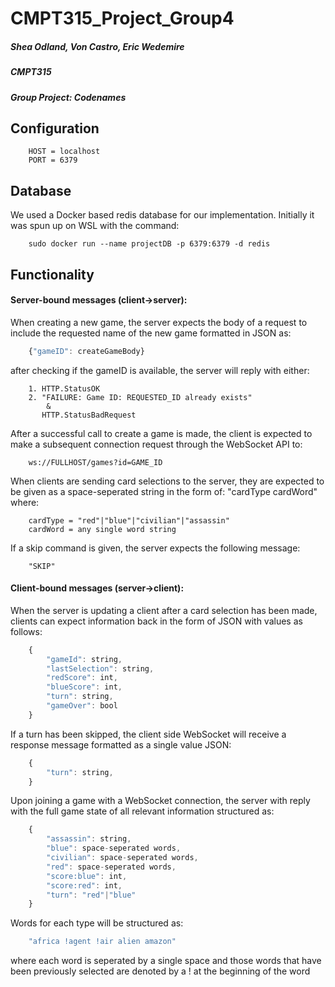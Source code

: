 # CMPT315_Project_Group4
##### Shea Odland, Von Castro, Eric Wedemire
##### CMPT315
##### Group Project: Codenames


## Configuration
```
    HOST = localhost
    PORT = 6379
```
## Database

We used a Docker based redis database for our implementation. Initially it was
spun up on WSL with the command:
```
    sudo docker run --name projectDB -p 6379:6379 -d redis
```

## Functionality

#### Server-bound messages (client->server):
When creating a new game, the server expects the body of a request to
include the requested name of the new game formatted in JSON as:
```javascript
    {"gameID": createGameBody}
```
after checking if the gameID is available, the server will reply with
either:
```
    1. HTTP.StatusOK
    2. "FAILURE: Game ID: REQUESTED_ID already exists"
        &
       HTTP.StatusBadRequest
```

After a successful call to create a game is made, the client is expected to
make a subsequent connection request through the WebSocket API to:
```
    ws://FULLHOST/games?id=GAME_ID
```

When clients are sending card selections to the server, they are expected
to be given as a space-seperated string in the form of:
    "cardType cardWord"
where:
```golang
    cardType = "red"|"blue"|"civilian"|"assassin"
    cardWord = any single word string  
```

If a skip command is given, the server expects the following message:
```golang
    "SKIP"
```
#### Client-bound messages (server->client):
When the server is updating a client after a card selection has been made,
clients can expect information back in the form of JSON with values as
follows:
```javascript
    {
        "gameId": string,
        "lastSelection": string,
        "redScore": int,
        "blueScore": int,
        "turn": string,
        "gameOver": bool
    } 
```

If a turn has been skipped, the client side WebSocket will receive a
response message formatted as a single value JSON:
```javascript
    {
        "turn": string,
    }

```

Upon joining a game with a WebSocket connection, the server with reply with
the full game state of all relevant information structured as:
```javascript
    {
        "assassin": string,
        "blue": space-seperated words,
        "civilian": space-seperated words,
        "red": space-seperated words,
        "score:blue": int,
        "score:red": int,
        "turn": "red"|"blue"
    }
```

Words for each type will be structured as:
```javascript
    "africa !agent !air alien amazon"
```
where each word is seperated by a single space and those words that have
been previously selected are denoted by a ! at the beginning of the word
